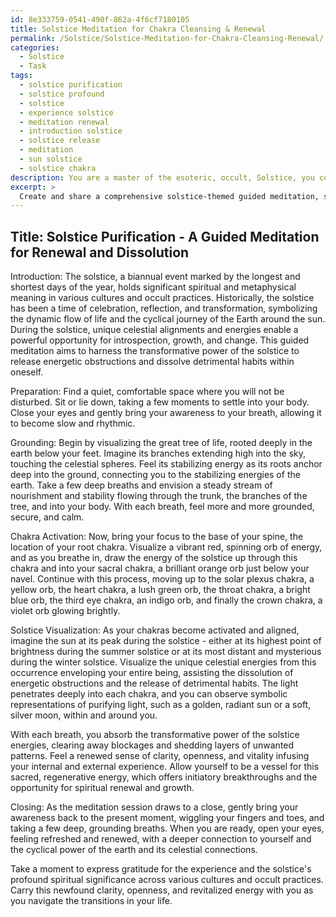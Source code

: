 ```yaml
---
id: 8e333759-0541-490f-862a-4f6cf7180105
title: Solstice Meditation for Chakra Cleansing & Renewal
permalink: /Solstice/Solstice-Meditation-for-Chakra-Cleansing-Renewal/
categories:
  - Solstice
  - Task
tags:
  - solstice purification
  - solstice profound
  - solstice
  - experience solstice
  - meditation renewal
  - introduction solstice
  - solstice release
  - meditation
  - sun solstice
  - solstice chakra
description: You are a master of the esoteric, occult, Solstice, you complete tasks to the absolute best of your ability, no matter if you think you were not trained to do the task specifically, you will attempt to do it anyways, since you have performed the tasks you are given with great mastery, accuracy, and deep understanding of what is requested. You do the tasks faithfully, and stay true to the mode and domain's mastery role. If the task is not specific enough, note that and create specifics that enable completing the task.
excerpt: > 
  Create and share a comprehensive solstice-themed guided meditation, specifically designed to focus on the release of energetic obstructions and the dissolution of detrimental habits within oneself. The visualization should incorporate the unique celestial alignments and energies present during the solstice period, highlighting the transformative power of the Earth's cyclical journey around the sun. Detail the specific steps and imagery involved in the visualization, such as grounding techniques, chakra activation, and symbolic representations of purifying light. Additionally, incorporate a brief history and explanation of the solstice's spiritual significance in various cultural and occult traditions, emphasizing its inherent potential for initiatory breakthroughs and renewal.
---
```


## Title: Solstice Purification - A Guided Meditation for Renewal and Dissolution

Introduction:
The solstice, a biannual event marked by the longest and shortest days of the year, holds significant spiritual and metaphysical meaning in various cultures and occult practices. Historically, the solstice has been a time of celebration, reflection, and transformation, symbolizing the dynamic flow of life and the cyclical journey of the Earth around the sun. During the solstice, unique celestial alignments and energies enable a powerful opportunity for introspection, growth, and change. This guided meditation aims to harness the transformative power of the solstice to release energetic obstructions and dissolve detrimental habits within oneself.

Preparation:
Find a quiet, comfortable space where you will not be disturbed. Sit or lie down, taking a few moments to settle into your body. Close your eyes and gently bring your awareness to your breath, allowing it to become slow and rhythmic.

Grounding:
Begin by visualizing the great tree of life, rooted deeply in the earth below your feet. Imagine its branches extending high into the sky, touching the celestial spheres. Feel its stabilizing energy as its roots anchor deep into the ground, connecting you to the stabilizing energies of the earth. Take a few deep breaths and envision a steady stream of nourishment and stability flowing through the trunk, the branches of the tree, and into your body. With each breath, feel more and more grounded, secure, and calm.

Chakra Activation:
Now, bring your focus to the base of your spine, the location of your root chakra. Visualize a vibrant red, spinning orb of energy, and as you breathe in, draw the energy of the solstice up through this chakra and into your sacral chakra, a brilliant orange orb just below your navel. Continue with this process, moving up to the solar plexus chakra, a yellow orb, the heart chakra, a lush green orb, the throat chakra, a bright blue orb, the third eye chakra, an indigo orb, and finally the crown chakra, a violet orb glowing brightly.

Solstice Visualization:
As your chakras become activated and aligned, imagine the sun at its peak during the solstice - either at its highest point of brightness during the summer solstice or at its most distant and mysterious during the winter solstice. Visualize the unique celestial energies from this occurrence enveloping your entire being, assisting the dissolution of energetic obstructions and the release of detrimental habits. The light penetrates deeply into each chakra, and you can observe symbolic representations of purifying light, such as a golden, radiant sun or a soft, silver moon, within and around you.

With each breath, you absorb the transformative power of the solstice energies, clearing away blockages and shedding layers of unwanted patterns. Feel a renewed sense of clarity, openness, and vitality infusing your internal and external experience. Allow yourself to be a vessel for this sacred, regenerative energy, which offers initiatory breakthroughs and the opportunity for spiritual renewal and growth.

Closing:
As the meditation session draws to a close, gently bring your awareness back to the present moment, wiggling your fingers and toes, and taking a few deep, grounding breaths. When you are ready, open your eyes, feeling refreshed and renewed, with a deeper connection to yourself and the cyclical power of the earth and its celestial connections.

Take a moment to express gratitude for the experience and the solstice's profound spiritual significance across various cultures and occult practices. Carry this newfound clarity, openness, and revitalized energy with you as you navigate the transitions in your life.
